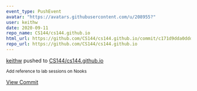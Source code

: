 ```yaml
---
event_type: PushEvent
avatar: "https://avatars.githubusercontent.com/u/208955?"
user: keithw
date: 2020-09-11
repo_name: CS144/cs144.github.io
html_url: https://github.com/CS144/cs144.github.io/commit/c171d9dda0dddf1a0e7a7e7810c56ce5d58a9446
repo_url: https://github.com/CS144/cs144.github.io
---
```


<a href='https://github.com/keithw' target='_blank'>keithw</a> pushed to <a href='https://github.com/CS144/cs144.github.io' target='_blank'>CS144/cs144.github.io</a>

<small>Add reference to lab sessions on Nooks</small>

<a href='https://github.com/CS144/cs144.github.io/commit/c171d9dda0dddf1a0e7a7e7810c56ce5d58a9446' target='_blank'>View Commit</a>